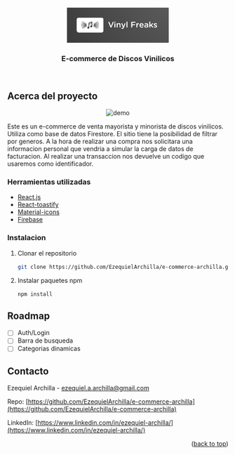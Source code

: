 <div id="top"></div>

<br />
<div align="center">
  <a href="https://github.com/e-commerce-archilla/src/assets/logo.png">
    <img src="src/assets/logo.png" alt="Logo" height="80">
  </a>
  </div>

<h3 align="center">E-commerce de Discos Vinilicos</h3>
<br>

## Acerca del proyecto

<div align="center">
    <img src="src/assets/demo.gif" alt="demo">
</div>

Este es un e-commerce de venta mayorista y minorista de discos vinilicos. Utiliza como base de datos Firestore. El sitio tiene la posibilidad de filtrar por generos. A la hora de realizar una compra nos solicitara una informacion personal que vendria a simular la carga de datos de facturacion.
Al realizar una transaccion nos devuelve un codigo que usaremos como identificador.

### Herramientas utilizadas

- [React.js](https://reactjs.org/)
- [React-toastify](https://fkhadra.github.io/react-toastify)
- [Material-icons](https://mui.com/components/material-icons)
- [Firebase](https://firebase.google.com)

### Instalacion

1. Clonar el repositorio
   ```sh
   git clone https://github.com/EzequielArchilla/e-commerce-archilla.git
   ```
2. Instalar paquetes npm
   ```sh
   npm install
   ```

## Roadmap

- [ ] Auth/Login
- [ ] Barra de busqueda
- [ ] Categorias dinamicas

## Contacto

Ezequiel Archilla - ezequiel.a.archilla@gmail.com

Repo: [https://github.com/EzequielArchilla/e-commerce-archilla](https://github.com/EzequielArchilla/e-commerce-archilla)

LinkedIn: [https://www.linkedin.com/in/ezequiel-archilla/](https://www.linkedin.com/in/ezequiel-archilla/)

<p align="right">(<a href="#top">back to top</a>)</p>
